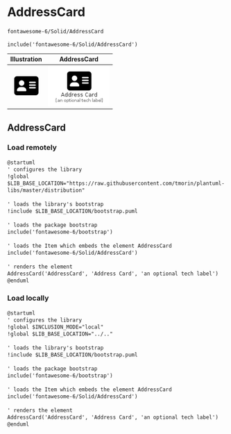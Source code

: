 # AddressCard


```text
fontawesome-6/Solid/AddressCard
```

```text
include('fontawesome-6/Solid/AddressCard')
```



| Illustration | AddressCard |
| :---: | :---: |
| ![illustration for Illustration](../../fontawesome-6/Solid/AddressCard.png) | ![illustration for AddressCard](../../fontawesome-6/Solid/AddressCard.Local.png) |




## AddressCard

### Load remotely
```plantuml
@startuml
' configures the library
!global $LIB_BASE_LOCATION="https://raw.githubusercontent.com/tmorin/plantuml-libs/master/distribution"

' loads the library's bootstrap
!include $LIB_BASE_LOCATION/bootstrap.puml

' loads the package bootstrap
include('fontawesome-6/bootstrap')

' loads the Item which embeds the element AddressCard
include('fontawesome-6/Solid/AddressCard')

' renders the element
AddressCard('AddressCard', 'Address Card', 'an optional tech label')
@enduml
```

### Load locally
```plantuml
@startuml
' configures the library
!global $INCLUSION_MODE="local"
!global $LIB_BASE_LOCATION="../.."

' loads the library's bootstrap
!include $LIB_BASE_LOCATION/bootstrap.puml

' loads the package bootstrap
include('fontawesome-6/bootstrap')

' loads the Item which embeds the element AddressCard
include('fontawesome-6/Solid/AddressCard')

' renders the element
AddressCard('AddressCard', 'Address Card', 'an optional tech label')
@enduml
```

